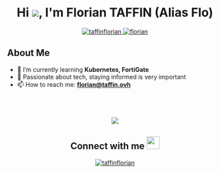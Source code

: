 

<h1 align="center">Hi <img src="https://raw.githubusercontent.com/MartinHeinz/MartinHeinz/master/wave.gif" length="1">, I'm Florian TAFFIN (Alias Flo)</h1>

<p align="center">
  <a href="https://twitter.com/taffinflorian" target="blank">
    <img src="https://img.shields.io/twitter/follow/taffinflorian?logo=twitter&style=for-the-badge" alt="taffinflorian" />
  </a> 
  <a href="https://github.com/flovflo" target="blank">
    <img src="https://img.shields.io/github/followers/Flovflo?label=Followers%20on%20Github&style=for-the-badge" alt="florian" />
  </a>
  

<h2> About Me </h2>

- 🌱 I’m currently learning **Kubernetes, FortiGate**
- 📝 Passionate about tech, staying informed is very important
- 📫 How to reach me: **florian@taffin.ovh**

<br/><br/>

<p align="center">
  <img src="https://user-images.githubusercontent.com/73097560/115834477-dbab4500-a447-11eb-908a-139a6edaec5c.gif">             
</p>

<div align="center">
  <h2> Connect with me <img src='https://raw.githubusercontent.com/ShahriarShafin/ShahriarShafin/main/Assets/handshake.gif' height="30"> </h2>

  <!-- Social links -->
  <a href="https://twitter.com/taffinflorian" target="blank">
    <img src="https://img.shields.io/twitter/follow/taffinflorian?logo=twitter&style=for-the-badge" alt="taffinflorian" />
  </a> 

